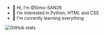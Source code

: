- 👋 Hi, I’m @Simo-SAN26
- 👀 I’m interested in Python, HTML and CSS
- 🌱 I'm currently learning everything

![GitHub stats](https://github-readme-stats.vercel.app/api?username=Simo-SAN26&theme=dark&hide_border=true&border_radius=15px%title_color=#32a852)

